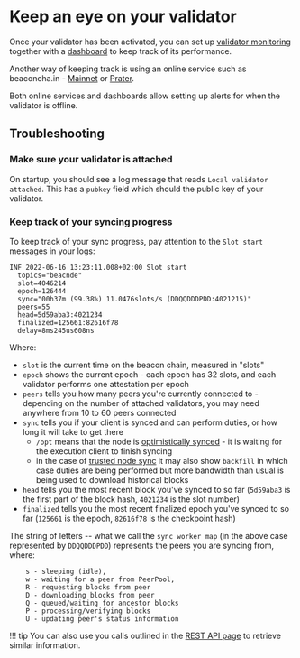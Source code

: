 # Keep an eye on your validator

Once your validator has been activated, you can set up [validator monitoring](./validator-monitor.md) together with a [dashboard](./metrics-pretty-pictures.md) to keep track of its performance.

Another way of keeping track is using an online service such as beaconcha.in - [Mainnet](https://beaconcha.in/) or [Prater](https://prater.beaconcha.in).

Both online services and dashboards allow setting up alerts for when the validator is offline.

## Troubleshooting

### Make sure your validator is attached

On startup, you should see a log message that reads `Local validator attached`. This has a `pubkey` field which should the public key of your validator.

### Keep track of your syncing progress

To keep track of your sync progress, pay attention to the `Slot start` messages in your logs:

```
INF 2022-06-16 13:23:11.008+02:00 Slot start
  topics="beacnde"
  slot=4046214
  epoch=126444
  sync="00h37m (99.38%) 11.0476slots/s (DDQQDDDPDD:4021215)"
  peers=55
  head=5d59aba3:4021234
  finalized=125661:82616f78
  delay=8ms245us608ns
```

Where:

- `slot` is the current time on the beacon chain, measured in "slots"
- `epoch` shows the current epoch - each epoch has 32 slots, and each validator performs one attestation per epoch
- `peers` tells you how many peers you're currently connected to - depending on the number of attached validators, you may need anywhere from 10 to 60 peers connected
- `sync` tells you if your client is synced and can perform duties, or how long it will take to get there
  - `/opt` means that the node is [optimistically synced](./optimistic-sync.md) - it is waiting for the execution client to finish syncing
  - in the case of [trusted node sync](./trusted-node-sync.md) it may also show `backfill` in which case duties are being performed but more bandwidth than usual is being used to download historical blocks
- `head` tells you the most recent block you've synced to so far (`5d59aba3` is the first part of the block hash, `4021234` is the slot number)
- `finalized` tells you the most recent finalized epoch you've synced to so far (`125661` is the epoch, `82616f78` is the checkpoint hash)

The string of letters -- what we call the `sync worker map` (in the above case represented by `DDQQDDDPDD`) represents the peers you are syncing from, where:

```
    s - sleeping (idle),
    w - waiting for a peer from PeerPool,
    R - requesting blocks from peer
    D - downloading blocks from peer
    Q - queued/waiting for ancestor blocks
    P - processing/verifying blocks
    U - updating peer's status information
```

!!! tip
    You can also use you calls outlined in the [REST API page](./rest-api.md) to retrieve similar information.
